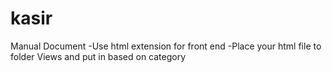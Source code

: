 # kasir

Manual Document
-Use html extension for front end
-Place your html file to folder Views and put in based on category
